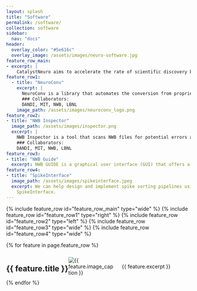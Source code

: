 ```yaml
---
layout: splash
title: "Software"
permalink: /software/
collection: software
sidebar:
  nav: "docs"
header:
  overlay_color: "#5e616c"
  overlay_image: /assets/images/neuro-software.jpg
feature_row_main:
- excerpt: |
    CatalystNeuro aims to accelerate the rate of scientific discovery by building open source solutions that bring data and software engineering solutions to neuroscience labs, and address the practical problems of researchers in the field. We integrate deeply with codebases across the open source community, so many of our contributions are in repositories that are part of other organizations.
feature_row1:
  - title: "NeuroConv"
    excerpt: |
      NeuroConv is a library that automates the conversion from proprietary neurophysiology data formats to NWB.
      ### Collaborators: 
      DANDI, MIT, NWB, LBNL
    image_path: /assets/images/neuroconv_logo.png
feature_row2:
- title: "NWB Inspector"
  image_path: /assets/images/inspector.png
  excerpt: |
    NWB Inspector is a tool that scans NWB files for potential errors and areas of improvement, generating a comprehensive report.
    ### Collaborators: 
    DANDI, MIT, NWB, LBNL
feature_row3:
- title: "NWB Guide"
  excerpt: NWB GUIDE is a graphical user interface (GUI) that offers a code-free solution for conversion to NWB (currently in progress).
feature_row4:
- title: "SpikeInterface"
  image_path: /assets/images/spikeinterface.jpeg
  excerpt: We can help design and implement spike sorting pipelines using state-of-the-art algorithms using
    SpikeInterface.
---
```


{% include feature_row id="feature_row_main" type="wide" %}
{% include feature_row id="feature_row1" type="right" %}
{% include feature_row id="feature_row2" type="left" %}
{% include feature_row id="feature_row3" type="wide" %}
{% include feature_row id="feature_row4" type="wide" %}

{% for feature in page.feature_row %}
  <div class="feature-row">
    <h2>{{ feature.title }}</h2>
    <img src="{{ feature.image_path }}" class="custom-image" alt="{{ feature.image_caption }}">
    <p>{{ feature.excerpt }}</p>
  </div>
{% endfor %}

<style>
.feature-row {
  display: flex;
  align-items: center;
}

.custom-image {
  height: auto;
  max-height: 100%;
  max-width: 25%;
  margin-right: 20px;
}
</style>
